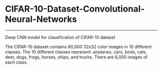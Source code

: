 # CIFAR-10-Dataset-Convolutional-Neural-Networks
------------------

Deep CNN model for classification of CIFAR-10 dataset

The CIFAR-10 dataset contains 60,000 32x32 color images in 10 different classes.
The 10 different classes represent: airplanes, cars, birds, cats, deer, dogs, frogs, horses, ships, and trucks. 
There are 6,000 images of each class.

